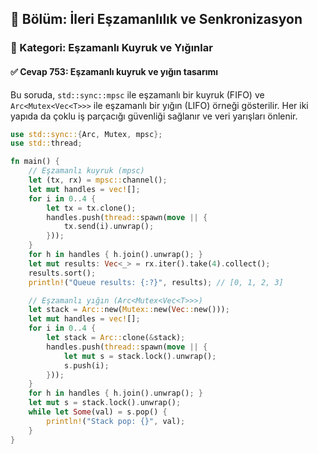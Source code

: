 ## 📘 Bölüm: İleri Eşzamanlılık ve Senkronizasyon  
### 🔹 Kategori: Eşzamanlı Kuyruk ve Yığınlar  
#### ✅ Cevap 753: Eşzamanlı kuyruk ve yığın tasarımı

Bu soruda, `std::sync::mpsc` ile eşzamanlı bir kuyruk (FIFO) ve `Arc<Mutex<Vec<T>>>` ile eşzamanlı bir yığın (LIFO) örneği gösterilir. Her iki yapıda da çoklu iş parçacığı güvenliği sağlanır ve veri yarışları önlenir.

```rust
use std::sync::{Arc, Mutex, mpsc};
use std::thread;

fn main() {
    // Eşzamanlı kuyruk (mpsc)
    let (tx, rx) = mpsc::channel();
    let mut handles = vec![];
    for i in 0..4 {
        let tx = tx.clone();
        handles.push(thread::spawn(move || {
            tx.send(i).unwrap();
        }));
    }
    for h in handles { h.join().unwrap(); }
    let mut results: Vec<_> = rx.iter().take(4).collect();
    results.sort();
    println!("Queue results: {:?}", results); // [0, 1, 2, 3]

    // Eşzamanlı yığın (Arc<Mutex<Vec<T>>>)
    let stack = Arc::new(Mutex::new(Vec::new()));
    let mut handles = vec![];
    for i in 0..4 {
        let stack = Arc::clone(&stack);
        handles.push(thread::spawn(move || {
            let mut s = stack.lock().unwrap();
            s.push(i);
        }));
    }
    for h in handles { h.join().unwrap(); }
    let mut s = stack.lock().unwrap();
    while let Some(val) = s.pop() {
        println!("Stack pop: {}", val);
    }
}
```
